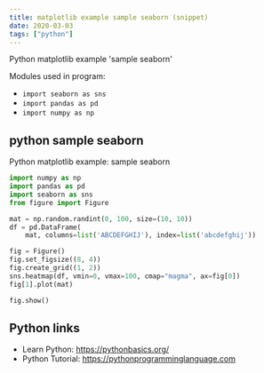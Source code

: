 ```yaml
---
title: matplotlib example sample seaborn (snippet)
date: 2020-03-03
tags: ["python"]
---
```

Python matplotlib example 'sample seaborn'


Modules used in program: 
* `import seaborn as sns`
* `import pandas as pd`
* `import numpy as np`

## python sample seaborn

Python matplotlib example: sample seaborn

```python
import numpy as np
import pandas as pd
import seaborn as sns
from figure import Figure

mat = np.random.randint(0, 100, size=(10, 10))
df = pd.DataFrame(
    mat, columns=list('ABCDEFGHIJ'), index=list('abcdefghij'))

fig = Figure()
fig.set_figsize((8, 4))
fig.create_grid((1, 2))
sns.heatmap(df, vmin=0, vmax=100, cmap="magma", ax=fig[0])
fig[1].plot(mat)

fig.show()


```

## Python links

- Learn Python: https://pythonbasics.org/
- Python Tutorial: https://pythonprogramminglanguage.com
